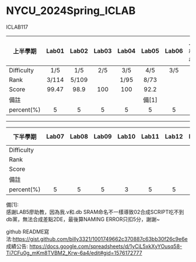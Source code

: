 # NYCU_2024Spring_ICLAB     
ICLAB117

|  上半學期    | Lab01  | Lab02 | Lab03 | Lab04 | Lab05 | Lab06 |上機考 |    MIDTERM PROJECT | MID EXAM |
| ------------|:------:|:-----:|:-----:|:-----:|:-----:|:-----:|:--------------:|:-----:|:-------:|
| Difficulty  |  1/5   |  1/5  |2/5|3/5|4/5|3/5|||5/5||
| Rank        |  3/114 | 5/109   ||1/95|8/73||||||
| Score       |  99.47 |   98.9 |100|100|92.2||||||
| 備註  | ||||備[1]||||||
| percent(%)|5|5|5|5|5|5|8|5|8|
-------------------------
|  下半學期    | Lab07  | Lab08 | Lab09 | Lab10 | Lab11 | Lab12 | LAB13|   FINAL PROJECT  | FINAL EXMA |
| ------------|:------:|:-----:|:-----:|:-----:|:-----:|:-----:|:--------------:|:-----:|:-------:|
| Difficulty  ||||||||||||
| Rank        ||||||||||||
| Score       ||||||||||||
| 備註  ||||||||||||
| percent(%)|5|5|5|3|5|5|5|8|8|

備[1]:    
感謝LAB5廖助教，因為我.v和.db SRAM命名不一樣導致02合成SCRIPT吃不到db黨，無法合成差點2DE，最後算NAMING ERROR只扣5分，謝謝~      


github README寫法:https://gist.github.com/billy3321/1001749662c370887c63bb30f26c9e6e    
成績公告: https://docs.google.com/spreadsheets/d/1yCiL5xkXyYOusq58-Ti7CFu0g_mKm8TVBM2_Krw-6a4/edit#gid=1576172777    
